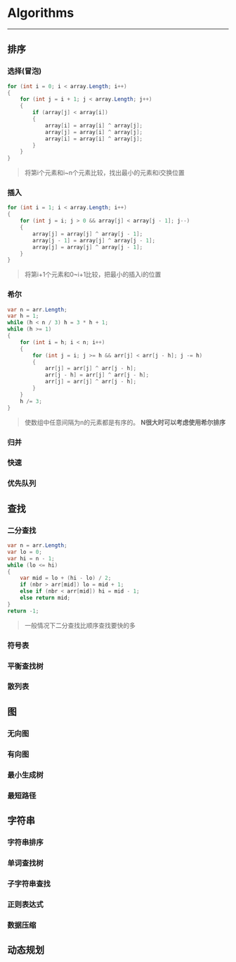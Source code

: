 # Algorithms

---

## 排序
### 选择(冒泡)
```csharp
for (int i = 0; i < array.Length; i++)
{
    for (int j = i + 1; j < array.Length; j++)
    {
        if (array[j] < array[i])
        {
            array[i] = array[i] ^ array[j];
            array[j] = array[i] ^ array[j];
            array[i] = array[i] ^ array[j];
        }
    }
}
```
> 将第i个元素和i~n个元素比较，找出最小的元素和i交换位置
### 插入
```csharp
for (int i = 1; i < array.Length; i++)
{
    for (int j = i; j > 0 && array[j] < array[j - 1]; j--)
    {
        array[j] = array[j] ^ array[j - 1];
        array[j - 1] = array[j] ^ array[j - 1];
        array[j] = array[j] ^ array[j - 1];
    }
}
```
> 将第i+1个元素和0~i+1比较，把最小的插入i的位置
### 希尔
```csharp
var n = arr.Length;
var h = 1;
while (h < n / 3) h = 3 * h + 1;
while (h >= 1)
{
    for (int i = h; i < n; i++)
    {
        for (int j = i; j >= h && arr[j] < arr[j - h]; j -= h)
        {
            arr[j] = arr[j] ^ arr[j - h];
            arr[j - h] = arr[j] ^ arr[j - h];
            arr[j] = arr[j] ^ arr[j - h];
        }
    }
    h /= 3;
}
```
> 使数组中任意间隔为n的元素都是有序的。
> **N很大时可以考虑使用希尔排序**
### 归并
### 快速
### 优先队列

## 查找
### 二分查找
```csharp
var n = arr.Length;
var lo = 0;
var hi = n - 1;
while (lo <= hi)
{
    var mid = lo + (hi - lo) / 2;
    if (nbr > arr[mid]) lo = mid + 1;
    else if (nbr < arr[mid]) hi = mid - 1;
    else return mid;
}
return -1;
```
> 一般情况下二分查找比顺序查找要快的多
### 符号表

### 平衡查找树
### 散列表

## 图
### 无向图
### 有向图
### 最小生成树
### 最短路径

## 字符串
### 字符串排序
### 单词查找树
### 子字符串查找
### 正则表达式
### 数据压缩

## 动态规划